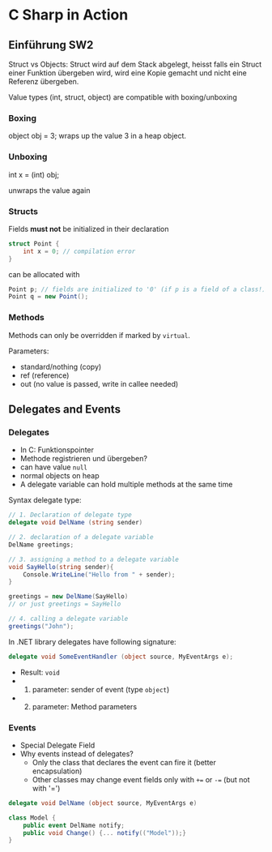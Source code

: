 # C Sharp in Action

## Einführung SW2

Struct vs Objects:
Struct wird auf dem Stack abgelegt, heisst falls ein Struct einer Funktion übergeben wird, wird eine Kopie gemacht und nicht eine Referenz übergeben.

Value types (int, struct, object) are compatible with boxing/unboxing

### Boxing

object obj = 3;
wraps up the value 3 in a heap object.


### Unboxing

int x = (int) obj;

unwraps the value again


### Structs

Fields **must not** be initialized in their declaration

```cs
struct Point {
	int x = 0; // compilation error
}
```

can be allocated with
```cs
Point p; // fields are initialized to '0' (if p is a field of a class!)
Point q = new Point();
```


### Methods

Methods can only be overridden if marked by `virtual`.

Parameters:
- standard/nothing (copy)
- ref (reference)
- out (no value is passed, write in callee needed)




## Delegates and Events

### Delegates

- In C: Funktionspointer
- Methode registrieren und übergeben?
- can have value `null`
- normal objects on heap
- A delegate variable can hold multiple methods at the same time


Syntax delegate type:
```cs
// 1. Declaration of delegate type
delegate void DelName (string sender)

// 2. declaration of a delegate variable 
DelName greetings;

// 3. assigning a method to a delegate variable
void SayHello(string sender){
	Console.WriteLine("Hello from " + sender);
}

greetings = new DelName(SayHello) 
// or just greetings = SayHello

// 4. calling a delegate variable
greetings("John");

```


In .NET library delegates have following signature:
```cs
delegate void SomeEventHandler (object source, MyEventArgs e);
```

- Result:  `void`
- 1. parameter: sender of event (type `object`)
- 2. parameter: Method parameters

### Events

- Special Delegate Field
- Why events instead of delegates?
	- Only the class that declares the event can fire it (better encapsulation)
	- Other classes may change event fields only with `+=` or `-=` (but not with '=')



```cs
delegate void DelName (object source, MyEventArgs e)

class Model {
	public event DelName notify;
	public void Change() {... notify(("Model"));}
}
```